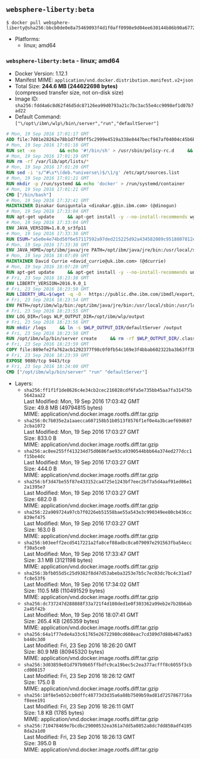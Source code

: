 ## `websphere-liberty:beta`

```console
$ docker pull websphere-liberty@sha256:bbcb0de0e8a75469093f4d1f0aff0998e9d04ee630144b86b90a6772565b10c7
```

-	Platforms:
	-	linux; amd64

### `websphere-liberty:beta` - linux; amd64

-	Docker Version: 1.12.1
-	Manifest MIME: `application/vnd.docker.distribution.manifest.v2+json`
-	Total Size: **244.6 MB (244622698 bytes)**  
	(compressed transfer size, not on-disk size)
-	Image ID: `sha256:fdd4a6c8d62f46d5dc87126ea99d0793a21c7bc3ac55e4cc9098ef1d07b7ad22`
-	Default Command: `["\/opt\/ibm\/wlp\/bin\/server","run","defaultServer"]`

```dockerfile
# Mon, 19 Sep 2016 17:01:17 GMT
ADD file:7d01e28262e78b1d7fd9ff5c2999e4519a338e8447becf947af04004c45b6be9 in / 
# Mon, 19 Sep 2016 17:01:18 GMT
RUN set -xe 		&& echo '#!/bin/sh' > /usr/sbin/policy-rc.d 	&& echo 'exit 101' >> /usr/sbin/policy-rc.d 	&& chmod +x /usr/sbin/policy-rc.d 		&& dpkg-divert --local --rename --add /sbin/initctl 	&& cp -a /usr/sbin/policy-rc.d /sbin/initctl 	&& sed -i 's/^exit.*/exit 0/' /sbin/initctl 		&& echo 'force-unsafe-io' > /etc/dpkg/dpkg.cfg.d/docker-apt-speedup 		&& echo 'DPkg::Post-Invoke { "rm -f /var/cache/apt/archives/*.deb /var/cache/apt/archives/partial/*.deb /var/cache/apt/*.bin || true"; };' > /etc/apt/apt.conf.d/docker-clean 	&& echo 'APT::Update::Post-Invoke { "rm -f /var/cache/apt/archives/*.deb /var/cache/apt/archives/partial/*.deb /var/cache/apt/*.bin || true"; };' >> /etc/apt/apt.conf.d/docker-clean 	&& echo 'Dir::Cache::pkgcache ""; Dir::Cache::srcpkgcache "";' >> /etc/apt/apt.conf.d/docker-clean 		&& echo 'Acquire::Languages "none";' > /etc/apt/apt.conf.d/docker-no-languages 		&& echo 'Acquire::GzipIndexes "true"; Acquire::CompressionTypes::Order:: "gz";' > /etc/apt/apt.conf.d/docker-gzip-indexes 		&& echo 'Apt::AutoRemove::SuggestsImportant "false";' > /etc/apt/apt.conf.d/docker-autoremove-suggests
# Mon, 19 Sep 2016 17:01:19 GMT
RUN rm -rf /var/lib/apt/lists/*
# Mon, 19 Sep 2016 17:01:20 GMT
RUN sed -i 's/^#\s*\(deb.*universe\)$/\1/g' /etc/apt/sources.list
# Mon, 19 Sep 2016 17:01:21 GMT
RUN mkdir -p /run/systemd && echo 'docker' > /run/systemd/container
# Mon, 19 Sep 2016 17:01:21 GMT
CMD ["/bin/bash"]
# Mon, 19 Sep 2016 17:32:41 GMT
MAINTAINER Dinakar Guniguntala <dinakar.g@in.ibm.com> (@dinogun)
# Mon, 19 Sep 2016 17:33:04 GMT
RUN apt-get update     && apt-get install -y --no-install-recommends wget ca-certificates     && rm -rf /var/lib/apt/lists/*
# Mon, 19 Sep 2016 17:33:04 GMT
ENV JAVA_VERSION=1.8.0_sr3fp11
# Mon, 19 Sep 2016 17:33:38 GMT
RUN ESUM="a5e0e4e74bd50f6e57117592a97ded215225d92a434582089c9518807812e54a"     && BASE_URL="https://public.dhe.ibm.com/ibmdl/export/pub/systems/cloud/runtimes/java/meta/"     && YML_FILE="jre/linux/x86_64/index.yml"     && wget -q -U UA_IBM_JAVA_Docker -O /tmp/index.yml $BASE_URL/$YML_FILE     && JAVA_URL=$(cat /tmp/index.yml | sed -n '/'$JAVA_VERSION'/{n;p}' | sed -n 's/\s*uri:\s//p' | tr -d '\r')     && wget -q -U UA_IBM_JAVA_Docker -O /tmp/ibm-java.bin $JAVA_URL     && echo "$ESUM  /tmp/ibm-java.bin" | sha256sum -c -     && echo "INSTALLER_UI=silent" > /tmp/response.properties     && echo "USER_INSTALL_DIR=/opt/ibm/java" >> /tmp/response.properties     && echo "LICENSE_ACCEPTED=TRUE" >> /tmp/response.properties     && mkdir -p /opt/ibm     && chmod +x /tmp/ibm-java.bin     && /tmp/ibm-java.bin -i silent -f /tmp/response.properties     && rm -f /tmp/response.properties     && rm -f /tmp/index.yml     && rm -f /tmp/ibm-java.bin
# Mon, 19 Sep 2016 17:33:38 GMT
ENV JAVA_HOME=/opt/ibm/java/jre PATH=/opt/ibm/java/jre/bin:/usr/local/sbin:/usr/local/bin:/usr/sbin:/usr/bin:/sbin:/bin
# Mon, 19 Sep 2016 18:07:09 GMT
MAINTAINER David Currie <david_currie@uk.ibm.com> (@dcurrie)
# Mon, 19 Sep 2016 18:07:20 GMT
RUN apt-get update     && apt-get install -y --no-install-recommends unzip     && rm -rf /var/lib/apt/lists/*
# Fri, 23 Sep 2016 18:23:38 GMT
ENV LIBERTY_VERSION=2016.9.0_1
# Fri, 23 Sep 2016 18:23:50 GMT
RUN LIBERTY_URL=$(wget -q -O - https://public.dhe.ibm.com/ibmdl/export/pub/software/websphere/wasdev/downloads/wlp/index.yml  | grep $LIBERTY_VERSION -A 3 | sed -n 's/\s*webProfile7:\s//p' | tr -d '\r')      && echo $LIBERTY_URL     && wget -q $LIBERTY_URL -U UA-IBM-WebSphere-Liberty-Docker -O /tmp/wlp-beta.zip     && unzip -q /tmp/wlp-beta.zip -d /opt/ibm     && rm /tmp/wlp-beta.zip
# Fri, 23 Sep 2016 18:23:54 GMT
ENV PATH=/opt/ibm/wlp/bin:/opt/ibm/java/jre/bin:/usr/local/sbin:/usr/local/bin:/usr/sbin:/usr/bin:/sbin:/bin
# Fri, 23 Sep 2016 18:23:55 GMT
ENV LOG_DIR=/logs WLP_OUTPUT_DIR=/opt/ibm/wlp/output
# Fri, 23 Sep 2016 18:23:56 GMT
RUN mkdir /logs     && ln -s $WLP_OUTPUT_DIR/defaultServer /output     && ln -s /opt/ibm/wlp/usr/servers/defaultServer /config
# Fri, 23 Sep 2016 18:23:58 GMT
RUN /opt/ibm/wlp/bin/server create     && rm -rf $WLP_OUTPUT_DIR/.classCache /output/workarea
# Fri, 23 Sep 2016 18:23:59 GMT
COPY file:889efe2fa762acb1292377f98c0f0fb54c169e3f4bbab602322ba3b63ff3b3ca in /opt/ibm/wlp/usr/servers/defaultServer/ 
# Fri, 23 Sep 2016 18:23:59 GMT
EXPOSE 9080/tcp 9443/tcp
# Fri, 23 Sep 2016 18:24:00 GMT
CMD ["/opt/ibm/wlp/bin/server" "run" "defaultServer"]
```

-	Layers:
	-	`sha256:ff1f1f1de8626c4e34cb2cec216028cdf6fa5e735bb45aa7fa31475b5642aa22`  
		Last Modified: Mon, 19 Sep 2016 17:03:42 GMT  
		Size: 49.8 MB (49794815 bytes)  
		MIME: application/vnd.docker.image.rootfs.diff.tar.gzip
	-	`sha256:0c7b035e2a1aaecca607158b51b0513f8576f1ef0e4a3bcaef69d6072cba1072`  
		Last Modified: Mon, 19 Sep 2016 17:03:27 GMT  
		Size: 833.0 B  
		MIME: application/vnd.docker.image.rootfs.diff.tar.gzip
	-	`sha256:ac8ee255ff413234d75d0686fae93ca9390544bbb64a374ed277dcc1f15be4dc`  
		Last Modified: Mon, 19 Sep 2016 17:03:27 GMT  
		Size: 444.0 B  
		MIME: application/vnd.docker.image.rootfs.diff.tar.gzip
	-	`sha256:bf3d47be55f87e433152ca4725e1243bf7eec2bf7a5d4aaf91ed06e12a1395e7`  
		Last Modified: Mon, 19 Sep 2016 17:03:27 GMT  
		Size: 682.0 B  
		MIME: application/vnd.docker.image.rootfs.diff.tar.gzip
	-	`sha256:22a909724a97cb7f0226eb51558bae55a543e3c990349ee80cb436cc839ef475`  
		Last Modified: Mon, 19 Sep 2016 17:03:27 GMT  
		Size: 163.0 B  
		MIME: application/vnd.docker.image.rootfs.diff.tar.gzip
	-	`sha256:b03eeff2ecd5417221a2fa8cef88adbc8ca079097e291563fba54eccf30a5ce0`  
		Last Modified: Mon, 19 Sep 2016 17:33:47 GMT  
		Size: 3.1 MB (3121198 bytes)  
		MIME: application/vnd.docker.image.rootfs.diff.tar.gzip
	-	`sha256:3bfb055d5c25d9382f8d47d53abeba3253e7b5c7ec03dc7bc4c31ad7fc8e53f6`  
		Last Modified: Mon, 19 Sep 2016 17:34:02 GMT  
		Size: 110.5 MB (110491529 bytes)  
		MIME: application/vnd.docker.image.rootfs.diff.tar.gzip
	-	`sha256:dc737247d288888f33a721f4d180ded1e0f303362a99eb2e7b28b6ab2a45f42b`  
		Last Modified: Mon, 19 Sep 2016 18:07:41 GMT  
		Size: 265.4 KB (265359 bytes)  
		MIME: application/vnd.docker.image.rootfs.diff.tar.gzip
	-	`sha256:64a1f77ede4a33c61765e26722980cd608eac7cd389d7d88b467ad63b440c3d0`  
		Last Modified: Fri, 23 Sep 2016 18:26:20 GMT  
		Size: 80.9 MB (80945320 bytes)  
		MIME: application/vnd.docker.image.rootfs.diff.tar.gzip
	-	`sha256:3d03859e01d797b9b65ffbdfc9ca19bec5c2ea377acfff8c6055f3cbcd008157`  
		Last Modified: Fri, 23 Sep 2016 18:26:12 GMT  
		Size: 175.0 B  
		MIME: application/vnd.docker.image.rootfs.diff.tar.gzip
	-	`sha256:18f8e5eb52cb0dffc48773d3d35a6a88b7509b59ad81d7257867716af8eee191`  
		Last Modified: Fri, 23 Sep 2016 18:26:11 GMT  
		Size: 1.8 KB (1785 bytes)  
		MIME: application/vnd.docker.image.rootfs.diff.tar.gzip
	-	`sha256:710478469e7bcdbc29000532ea361a7dd5a0852a8dc7dd850adf41058da2a1d0`  
		Last Modified: Fri, 23 Sep 2016 18:26:13 GMT  
		Size: 395.0 B  
		MIME: application/vnd.docker.image.rootfs.diff.tar.gzip
